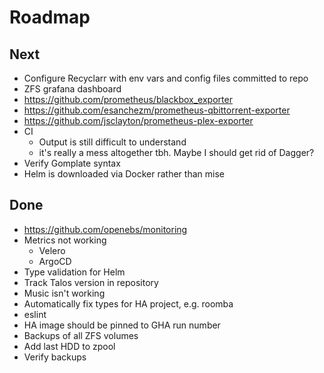 # Roadmap

## Next

- Configure Recyclarr with env vars and config files committed to repo
- ZFS grafana dashboard
- https://github.com/prometheus/blackbox_exporter
- https://github.com/esanchezm/prometheus-qbittorrent-exporter
- https://github.com/jsclayton/prometheus-plex-exporter
- CI
  - Output is still difficult to understand
  - it's really a mess altogether tbh. Maybe I should get rid of Dagger?
- Verify Gomplate syntax
- Helm is downloaded via Docker rather than mise

## Done

- https://github.com/openebs/monitoring
- Metrics not working
  - Velero
  - ArgoCD
- Type validation for Helm
- Track Talos version in repository
- Music isn't working
- Automatically fix types for HA project, e.g. roomba
- eslint
- HA image should be pinned to GHA run number
- Backups of all ZFS volumes
- Add last HDD to zpool
- Verify backups
